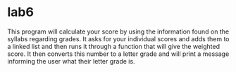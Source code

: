 # lab6
 This program will calculate your score by using the information found on the syllabs regarding grades.
It asks for your individual scores and adds them to a linked list and then runs it through a function that will 
give the weighted score. It then converts this number to a letter grade and will print a message informing the user 
what their letter grade is. 
